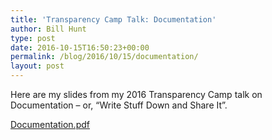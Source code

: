 ```yaml
---
title: 'Transparency Camp Talk: Documentation'
author: Bill Hunt
type: post
date: 2016-10-15T16:50:23+00:00
permalink: /blog/2016/10/15/documentation/
layout: post
---
```

Here are my slides from my 2016 Transparency Camp talk on Documentation – or, &#8220;Write Stuff Down and Share It&#8221;.<!--more-->

[Documentation.pdf][1]

 [1]: /uploads/2016/10/Documentation.pdf